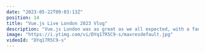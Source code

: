 ```yaml
---
date: "2023-05-22T09:03:13Z"
position: 14
title: "Vue.js Live London 2023 Vlog"
description: "Vue.js London was as great as we all expected, with a fantastic venue, and a great hotel! The speaker's family got back together for yet another event! \n\nI got to play my guitar for Alive and Kicking. Check out more here: https://timbenniks.dev/alive-and-kicking\n\nFollow me:\nWebsite: https://timbenniks.dev\nTwitter: https://twitter.com/timbenniks\nGithub: https://github.com/timbenniks"
image: "https://i.ytimg.com/vi/DYq17R5C9-s/maxresdefault.jpg"
videoId: "DYq17R5C9-s"
---
```


